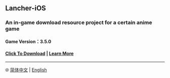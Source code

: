## Lancher-iOS

### An in-game download resource project for a certain anime game

#### Game Version：3.5.0

#### [Click To Download](https://anonfiles.com/5884Oac2z8/yuanshen_gc_3_5_0_ipa) | [Learn More](https://github.com/xlpmyxhdr/Launcher-iOS/wiki/English-Tutorial)

---
🌐 [简体中文](https://github.com/xlpmyxhdr/Launcher-iOS/blob/main/README_CN.md) | [English](https://github.com/xlpmyxhdr/Launcher-iOS/blob/main/README_CN.md)
